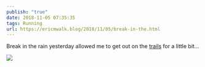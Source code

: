 ```yaml
---
publish: "true"
date: 2018-11-05 07:35:35
tags: Running
url: https://ericmwalk.blog/2018/11/05/break-in-the.html
---
```


Break in the rain yesterday allowed me to get out on the [trails](https://www.strava.com/activities/1948624267) for a little bit...

![](https://ericmwalk.blog/uploads/2022/1a4970f6c4.jpg)